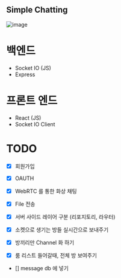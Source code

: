## Simple Chatting

![image](https://user-images.githubusercontent.com/57784077/129486339-dd14d15a-4e3f-4a01-b5cc-bc76f139cbc7.png)

# 백엔드

- Socket IO (JS)
- Express

# 프론트 엔드

- React (JS)
- Socket IO Client

# TODO

- [x] 회원가입
- [x] OAUTH
- [x] WebRTC 를 통한 화상 채팅
- [x] File 전송

- [x] 서버 사이드 레이어 구분 (리포지토리, 라우터)
- [x] 소켓으로 생기는 방들 실시간으로 보내주기
- [x] 방끼리만 Channel 화 하기
- [x] 룸 리스트 들어갈때, 전체 방 보여주기
- [] message db 에 넣기
